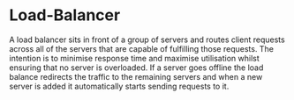 # Load-Balancer
A load balancer sits in front of a group of servers and routes client requests across all of the servers that are capable of fulfilling those requests. The intention is to minimise response time and maximise utilisation whilst ensuring that no server is overloaded. If a server goes offline the load balance redirects the traffic to the remaining servers and when a new server is added it automatically starts sending requests to it.
